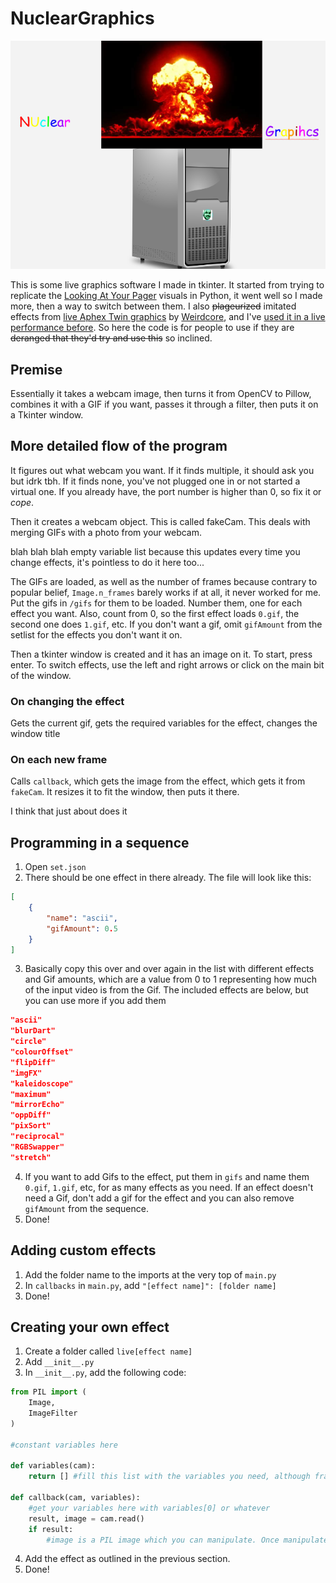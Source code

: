 # NuclearGraphics

![funni logo](https://raw.githubusercontent.com/onlytruejames/nuclearGraphics/main/nuclearGraphics.png)

This is some live graphics software I made in tkinter. It started from trying to replicate the [Looking At Your Pager](https://www.youtube.com/watch?v=Z2IwAKmY774) visuals in Python, it went well so I made more, then a way to switch between them. I also ~~plageurized~~ imitated effects from [live Aphex Twin graphics](https://www.youtube.com/watch?v=961uG4Ixg_Y) by [Weirdcore](http://weirdcore.tv), and I've [used it in a live performance before](https://www.instagram.com/p/CqgMcw5ohTc/). So here the code is for people to use if they are ~~deranged that they'd try and use this~~ so inclined.

## Premise

Essentially it takes a webcam image, then turns it from OpenCV to Pillow, combines it with a GIF if you want, passes it through a filter, then puts it on a Tkinter window.

## More detailed flow of the program

It figures out what webcam you want. If it finds multiple, it should ask you but idrk tbh. If it finds none, you've not plugged one in or not started a virtual one. If you already have, the port number is higher than 0, so fix it or *cope*.

Then it creates a webcam object. This is called fakeCam. This deals with merging GIFs with a photo from your webcam.

blah blah blah empty variable list because this updates every time you change effects, it's pointless to do it here too...

The GIFs are loaded, as well as the number of frames because contrary to popular belief, `Image.n_frames` barely works if at all, it never worked for me. Put the gifs in `/gifs` for them to be loaded. Number them, one for each effect you want. Also, count from 0, so the first effect loads `0.gif`, the second one does `1.gif`, etc. If you don't want a gif, omit `gifAmount` from the setlist for the effects you don't want it on.

Then a tkinter window is created and it has an image on it. To start, press enter. To switch effects, use the left and right arrows or click on the main bit of the window.

### On changing the effect

Gets the current gif, gets the required variables for the effect, changes the window title

### On each new frame

Calls `callback`, which gets the image from the effect, which gets it from `fakeCam`. It resizes it to fit the window, then puts it there.

I think that just about does it

## Programming in a sequence

1. Open `set.json`
2. There should be one effect in there already. The file will look like this:
```json
[
    {
        "name": "ascii",
        "gifAmount": 0.5
    }
]
```
3. Basically copy this over and over again in the list with different effects and Gif amounts, which are a value from 0 to 1 representing how much of the input video is from the Gif. The included effects are below, but you can use more if you add them
```json
"ascii"
"blurDart"
"circle"
"colourOffset"
"flipDiff"
"imgFX"
"kaleidoscope"
"maximum"
"mirrorEcho"
"oppDiff"
"pixSort"
"reciprocal"
"RGBSwapper"
"stretch"
```
4. If you want to add Gifs to the effect, put them in `gifs` and name them `0.gif`, `1.gif`, etc, for as many effects as you need. If an effect doesn't need a Gif, don't add a gif for the effect and you can also remove `gifAmount` from the sequence.
5. Done!

## Adding custom effects

1. Add the folder name to the imports at the very top of `main.py`
2. In `callbacks` in `main.py`, add `"[effect name]": [folder name]`
4. Done!

## Creating your own effect

1. Create a folder called `live[effect name]`
2. Add `__init__.py`
3. In `__init__.py`, add the following code:
```python
from PIL import (
    Image,
    ImageFilter
)

#constant variables here

def variables(cam):
    return [] #fill this list with the variables you need, although frankly it can be any data type as long as it's only one variable

def callback(cam, variables):
    #get your variables here with variables[0] or whatever
    result, image = cam.read()
    if result:
        #image is a PIL image which you can manipulate. Once manipulated, return the image.

```

4. Add the effect as outlined in the previous section.
5. Done!